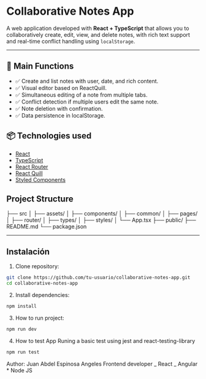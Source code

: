 # Collaborative Notes App

A web application developed with **React + TypeScript** that allows you to collaboratively create, edit, view, and delete notes, with rich text support and real-time conflict handling using `localStorage`.

---

## 🚀 Main Functions

- ✅ Create and list notes with user, date, and rich content.
- ✅ Visual editor based on ReactQuill.
- ✅ Simultaneous editing of a note from multiple tabs.
- ✅ Conflict detection if multiple users edit the same note.
- ✅ Note deletion with confirmation.
- ✅ Data persistence in localStorage.

## 📦 Technologies used

- [React](https://react.dev/)
- [TypeScript](https://www.typescriptlang.org/)
- [React Router](https://reactrouter.com/)
- [React Quill](https://github.com/zenoamaro/react-quill)
- [Styled Components](https://styled-components.com/)

## Project Structure

├── src
│ ├── assets/
│ ├── components/
│ ├── common/
│ ├── pages/
│ ├── router/
│ ├── types/
│ ├── styles/
│ └── App.tsx
├── public/
├── README.md
└── package.json

---

## Instalación

1. Clone repository:

```bash
git clone https://github.com/tu-usuario/collaborative-notes-app.git
cd collaborative-notes-app
```

2. Install dependencies:

```bash
npm install
```

3. How to run project:

```bash
npm run dev
```

4. How to test App
   Runing a basic test using jest and react-testing-library

```bash
npm run test
```

Author: Juan Abdel Espinosa Angeles
Frontend developer _ React _ Angular \* Node JS
